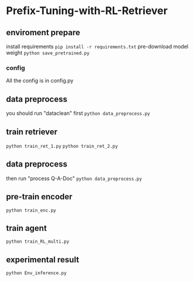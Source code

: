 # Prefix-Tuning-with-RL-Retriever

## enviroment prepare
install requirements
```pip install -r requirements.txt```
pre-download model weight
```python save_pretrained.py```

### config
All the config is in config.py

## data preprocess
you should run "dataclean" first
```python data_preprocess.py```

## train retriever
```python train_ret_1.py```
```python train_ret_2.py```

## data preprocess
then run "process Q-A-Doc"
```python data_preprocess.py```

## pre-train encoder
```python train_enc.py```

## train agent
```python train_RL_multi.py```

## experimental result
```python Env_inference.py```